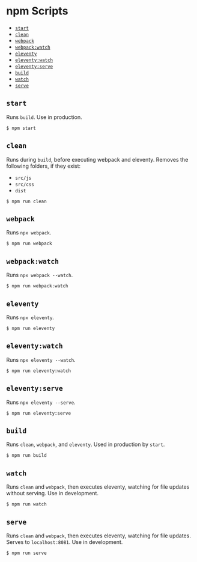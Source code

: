 # npm Scripts

- [`start`](#start)
- [`clean`](#clean)
- [`webpack`](#webpack)
- [`webpack:watch`](#webpackwatch)
- [`eleventy`](#eleventy)
- [`eleventy:watch`](#eleventywatch)
- [`eleventy:serve`](#eleventyserve)
- [`build`](#build)
- [`watch`](#watch)
- [`serve`](#serve)

## `start`

Runs `build`. Use in production.

```shell
$ npm start
```

## `clean`

Runs during `build`, before executing webpack and eleventy. Removes the following folders, if they exist:

- `src/js`
- `src/css`
- `dist`

```shell
$ npm run clean
```

## `webpack`

Runs `npx webpack`.

```shell
$ npm run webpack
```

## `webpack:watch`

Runs `npx webpack --watch`.

```shell
$ npm run webpack:watch
```

## `eleventy`

Runs `npx eleventy`.

```shell
$ npm run eleventy
```

## `eleventy:watch`

Runs `npx eleventy --watch`.

```shell
$ npm run eleventy:watch
```

## `eleventy:serve`

Runs `npx eleventy --serve`.

```shell
$ npm run eleventy:serve
```

## `build`

Runs `clean`, `webpack`, and `eleventy`. Used in production by `start`.

```shell
$ npm run build
```

## `watch`

Runs `clean` and `webpack`, then executes eleventy, watching for file updates without serving. Use in development.

```shell
$ npm run watch
```

## `serve`

Runs `clean` and `webpack`, then executes eleventy, watching for file updates. Serves to `localhost:8081`. Use in development.

```shell
$ npm run serve
```